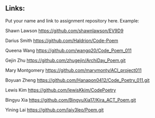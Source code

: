 ## Links:

Put your name and link to assignment repository here. Example:

Shawn Lawson    https://github.com/shawnlawson/EV9D9


Darius Smith https://github.com/Haldrion/Code-Poem

Queena Wang   https://github.com/wangq20/Code_Poem_011

Gejin Zhu https://github.com/zhugejin/ArchiDay_Poem.git

Mary Montgomery https://github.com/marymonty/ACI_project011

Boyuan Zheng        https://github.com/Hanapon0412/Code_Poetry_011.git

Lewis Kim https://github.com/lewisKkim/CodePoetry

Bingyu Xia https://github.com/BingyuXia17/Kira_ACT_Poem.git

Yining Lai https://github.com/laiy3leo/Poem.git
